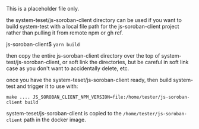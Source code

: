 This is a placeholder file only.

the system-teset/js-soroban-client directory can be used if you want to build system-test 
with a local file path for the js-soroban-client project rather than pulling it from remote 
npm or gh ref.

js-soroban-client$ `yarn build`

then copy the entire js-soroban-client directory over the top of system-test/js-soroban-client, 
or soft link the directories, but be careful in soft link case as you don't want to accidentally delete, etc.

once you have the system-teset/js-soroban-client ready, then build system-test and trigger it to use with:

```
make .... JS_SOROBAN_CLIENT_NPM_VERSION=file:/home/tester/js-soroban-client build

```

system-teset/js-soroban-client is copied to the `/home/tester/js-soroban-client` path in the docker image.
